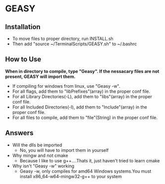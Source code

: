 # GEASY
## Installation
- To move files to proper directory, run INSTALL.sh
- Then add "source ~/TerminalScripts/GEASY.sh" to ~/.bashrc 

## How to Use
**When in directory to compile, type "Geasy". If the nessacary files are not present, GEASY will import them.**
* If compiling for windows from linux, use "Geasy -w".
* For all flags, add them to "libPrefixes"(array) in the proper conf file.
* For all Library Directories(-L), add them to "libs"(array) in the proper conf file.
* For all Included Directories(-I), add them to "Include"(array) in the proper conf file.
* For all files to compile, add them to "file"(String) in the proper conf file.

## Answers
- Will the dlls be imported
  - No, you will have to import them in yourself
- Why mingw and not cmake
  - Because I like to use g++....Thats it, just haven't tried to learn cmake
- Why isn't "Geasy -w" working
  - Geasy -w, only compiles for amd64 Windows systems.You must install x86_64-w64-mingw32-g++ to your system

